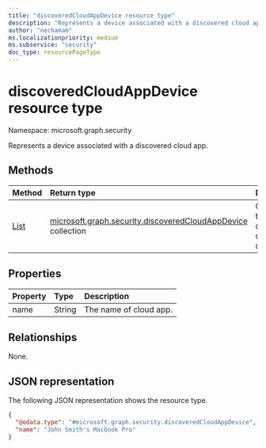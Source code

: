 ```yaml
---
title: "discoveredCloudAppDevice resource type"
description: "Represents a device associated with a discovered cloud app."
author: "nechamam"
ms.localizationpriority: medium
ms.subservice: "security"
doc_type: resourcePageType
---
```


# discoveredCloudAppDevice resource type

Namespace: microsoft.graph.security

Represents a device associated with a discovered cloud app.

## Methods
|Method|Return type|Description|
|:---|:---|:---|
|[List](../api/security-endpointdiscoveredcloudappdetail-list-devices.md)|[microsoft.graph.security.discoveredCloudAppDevice](../resources/security-discoveredcloudappdevice.md) collection|Get a list of the discovered cloud apps devices.|

## Properties
|Property|Type|Description|
|:---|:---|:---|
|name|String|The name of cloud app.|

## Relationships
None.

## JSON representation
The following JSON representation shows the resource type.
<!-- {
  "blockType": "resource",
  "keyProperty": "name",
  "@odata.type": "microsoft.graph.security.discoveredCloudAppDevice",
  "openType": false
}
-->
``` json
{
  "@odata.type": "#microsoft.graph.security.discoveredCloudAppDevice",
  "name": "John Smith's Macbook Pro"
}
```

